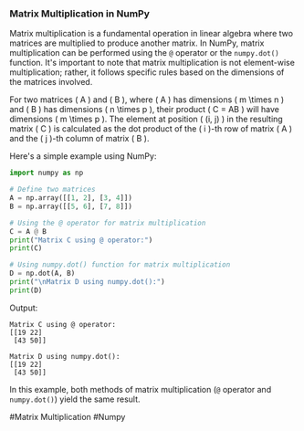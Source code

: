 ### Matrix Multiplication in NumPy

Matrix multiplication is a fundamental operation in linear algebra where two matrices are multiplied to produce another matrix. In NumPy, matrix multiplication can be performed using the `@` operator or the `numpy.dot()` function. It's important to note that matrix multiplication is not element-wise multiplication; rather, it follows specific rules based on the dimensions of the matrices involved.

For two matrices \( A \) and \( B \), where \( A \) has dimensions \( m \times n \) and \( B \) has dimensions \( n \times p \), their product \( C = AB \) will have dimensions \( m \times p \). The element at position \( (i, j) \) in the resulting matrix \( C \) is calculated as the dot product of the \( i \)-th row of matrix \( A \) and the \( j \)-th column of matrix \( B \).

Here's a simple example using NumPy:

```python
import numpy as np

# Define two matrices
A = np.array([[1, 2], [3, 4]])
B = np.array([[5, 6], [7, 8]])

# Using the @ operator for matrix multiplication
C = A @ B
print("Matrix C using @ operator:")
print(C)

# Using numpy.dot() function for matrix multiplication
D = np.dot(A, B)
print("\nMatrix D using numpy.dot():")
print(D)
```

Output:
```
Matrix C using @ operator:
[[19 22]
 [43 50]]

Matrix D using numpy.dot():
[[19 22]
 [43 50]]
```

In this example, both methods of matrix multiplication (`@` operator and `numpy.dot()`) yield the same result.

#Matrix Multiplication #Numpy